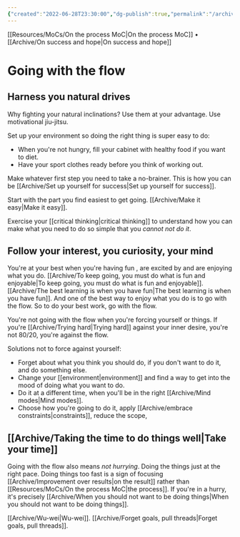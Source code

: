 ```yaml
---
{"created":"2022-06-28T23:30:00","dg-publish":true,"permalink":"/archive/going-with-the-flow/","dgPassFrontmatter":true,"updated":"2024-12-21T15:36:07.420+01:00"}
---
```


[[Resources/MoCs/On the process MoC\|On the process MoC]] • [[Archive/On success and hope\|On success and hope]]
# Going with the flow
## Harness you natural drives
Why fighting your natural inclinations? Use them at your advantage. Use motivational jiu-jitsu.

Set up your environment so doing the right thing is super easy to do:
 - When you're not hungry, fill your cabinet with healthy food if you want to diet. 
 - Have your sport clothes ready before you think of working out.

Make whatever first step you need to take a no-brainer. This is how you can be [[Archive/Set up yourself for success\|Set up yourself for success]].

Start with the part you find easiest to get going. [[Archive/Make it easy\|Make it easy]].

Exercise your [[critical thinking\|critical thinking]] to understand how you can make what you need to do so simple that you *cannot not do it*.
## Follow your interest, you curiosity, your mind
You're at your best when you're having fun , are excited by and are enjoying what you do. [[Archive/To keep going, you must do what is fun and enjoyable\|To keep going, you must do what is fun and enjoyable]]. [[Archive/The best learning is when you have fun\|The best learning is when you have fun]]. And one of the best way to enjoy what you do is to go with the flow. So to do your best work, go with the flow.

You're not going with the flow when you're forcing yourself or things. If you're [[Archive/Trying hard\|Trying hard]] against your inner desire, you're not 80/20, you're against the flow.

Solutions not to force against yourself:
- Forget about what you think you should do, if you don't want to do it, and do something else.
- Change your [[environment\|environment]] and find a way to get into the mood of doing what you want to do.
- Do it at a different time, when you'll be in the right [[Archive/Mind modes\|Mind modes]].
- Choose how you're going to do it, apply [[Archive/embrace constraints\|constraints]], reduce the scope,
## [[Archive/Taking the time to do things well\|Take your time]]
Going with the flow also means *not hurrying*. Doing the things just at the right pace. Doing things too fast is a sign of focusing [[Archive/Improvement over results\|on the result]] rather than [[Resources/MoCs/On the process MoC\|the process]].
If you're in a hurry, it's precisely [[Archive/When you should not want to be doing things\|When you should not want to be doing things]].

[[Archive/Wu-wei\|Wu-wei]].
[[Archive/Forget goals, pull threads\|Forget goals, pull threads]].